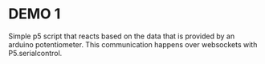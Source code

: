 # DEMO 1

Simple p5 script that reacts based on the data that is provided by an arduino potentiometer. This communication happens over websockets with P5.serialcontrol.


